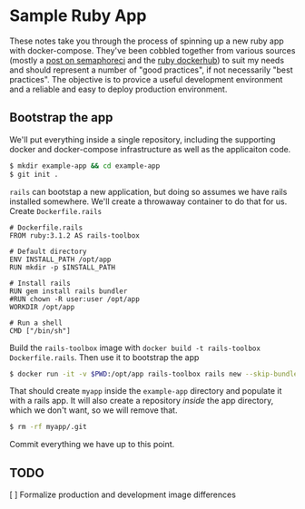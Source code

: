 # Sample Ruby App

These notes take you through the process of spinning up a new ruby app with
docker-compose. They've been cobbled together from various sources (mostly
a [post on
semaphoreci](https://semaphoreci.com/community/tutorials/dockerizing-a-ruby-on-rails-application)
and the [ruby dockerhub](https://hub.docker.com/_/ruby)) to suit my needs and
should represent a number of "good practices", if not necessarily "best
practices". The objective is to provice a useful development environment and
a reliable and easy to deploy production environment.

## Bootstrap the app
We'll put everything inside a single repository, including the supporting
docker and docker-compose infrastructure as well as the applicaiton code. 
```bash
$ mkdir example-app && cd example-app
$ git init .
```


`rails` can bootstap a new application, but doing so assumes we have rails
installed somewhere. We'll create a throwaway container to do that for us.
Create `Dockerfile.rails`
```
# Dockerfile.rails
FROM ruby:3.1.2 AS rails-toolbox

# Default directory
ENV INSTALL_PATH /opt/app
RUN mkdir -p $INSTALL_PATH

# Install rails
RUN gem install rails bundler
#RUN chown -R user:user /opt/app
WORKDIR /opt/app

# Run a shell
CMD ["/bin/sh"]
```

Build the `rails-toolbox` image with `docker build -t rails-toolbox
Dockerfile.rails`. Then use it to bootstrap the app
```bash
$ docker run -it -v $PWD:/opt/app rails-toolbox rails new --skip-bundle myapp
```

That should create `myapp` inside the `example-app` directory and populate it
with a rails app. It will also create a repository _inside_ the app directory,
which we don't want, so we will remove that.
```bash
$ rm -rf myapp/.git
```

Commit everything we have up to this point.

##


## TODO

[ ] Formalize production and development image differences

